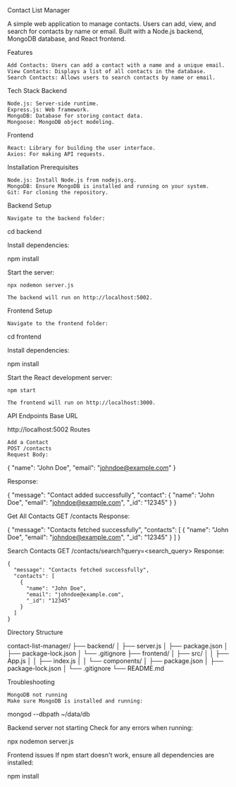 Contact List Manager

A simple web application to manage contacts. Users can add, view, and search for contacts by name or email. Built with a Node.js backend, MongoDB database, and React frontend.

Features

    Add Contacts: Users can add a contact with a name and a unique email.
    View Contacts: Displays a list of all contacts in the database.
    Search Contacts: Allows users to search contacts by name or email.

Tech Stack
Backend

    Node.js: Server-side runtime.
    Express.js: Web framework.
    MongoDB: Database for storing contact data.
    Mongoose: MongoDB object modeling.

  Frontend
  
    React: Library for building the user interface.
    Axios: For making API requests.


Installation
Prerequisites

    Node.js: Install Node.js from nodejs.org.
    MongoDB: Ensure MongoDB is installed and running on your system.
    Git: For cloning the repository.

Backend Setup

    Navigate to the backend folder:

cd backend

Install dependencies:

npm install

Start the server:

    npx nodemon server.js

    The backend will run on http://localhost:5002.

Frontend Setup

    Navigate to the frontend folder:

cd frontend

Install dependencies:

npm install

Start the React development server:

    npm start

    The frontend will run on http://localhost:3000.

API Endpoints
Base URL

http://localhost:5002
Routes

    Add a Contact
    POST /contacts
    Request Body:

{
  "name": "John Doe",
  "email": "johndoe@example.com"
}

Response:

{
  "message": "Contact added successfully",
  "contact": {
    "name": "John Doe",
    "email": "johndoe@example.com",
    "_id": "12345"
  }
}

Get All Contacts
GET /contacts
Response:

{
  "message": "Contacts fetched successfully",
  "contacts": [
    {
      "name": "John Doe",
      "email": "johndoe@example.com",
      "_id": "12345"
    }
  ]
}

Search Contacts
GET /contacts/search?query=<search_query>
Response:

    {
      "message": "Contacts fetched successfully",
      "contacts": [
        {
          "name": "John Doe",
          "email": "johndoe@example.com",
          "_id": "12345"
        }
      ]
    }

Directory Structure

contact-list-manager/
├── backend/
│   ├── server.js
│   ├── package.json
│   ├── package-lock.json
│   └── .gitignore
├── frontend/
│   ├── src/
│   │   ├── App.js
│   │   ├── index.js
│   │   └── components/
│   ├── package.json
│   ├── package-lock.json
│   └── .gitignore
└── README.md

Troubleshooting

    MongoDB not running
    Make sure MongoDB is installed and running:

mongod --dbpath ~/data/db

Backend server not starting
Check for any errors when running:

npx nodemon server.js

Frontend issues
If npm start doesn't work, ensure all dependencies are installed:

npm install

